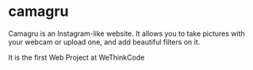 # camagru
Camagru is an Instagram-like website. It allows you to take pictures with your webcam or upload one, and add beautiful filters on it.

It is the first Web Project at WeThinkCode
